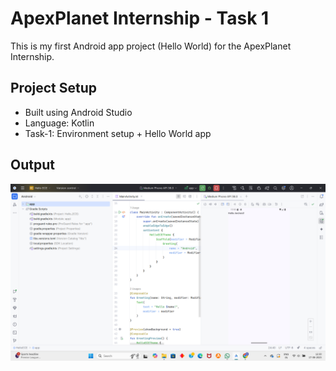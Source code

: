 # ApexPlanet Internship - Task 1  
This is my first Android app project (Hello World) for the ApexPlanet Internship.  

## Project Setup  
- Built using Android Studio  
- Language: Kotlin  
- Task-1: Environment setup + Hello World app  

## Output  
![App Screenshot](screenshot.png)
